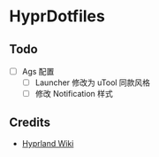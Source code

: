 # HyprDotfiles

## Todo

- [ ] Ags 配置
  - [ ] Launcher 修改为 uTool 同款风格
  - [ ] 修改 Notification 样式

## Credits

- [Hyprland Wiki](https://wiki.hyprland.org/)